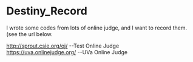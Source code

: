 # Destiny_Record
I wrote some codes from lots of online judge, and I want to record them. (see the url below.

http://sprout.csie.org/oj/ --Test Online Judge  
https://uva.onlinejudge.org/ --UVa Online Judge
